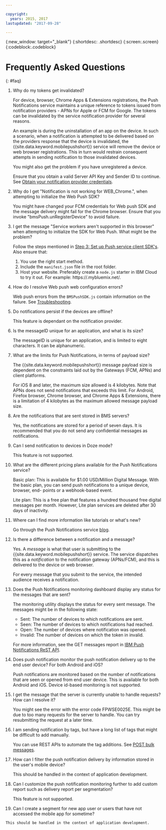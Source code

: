 ```yaml
---

copyright:
  years: 2015, 2017
lastupdated: "2017-09-28"

---
```

{:new_window: target="_blank"}
{:shortdesc: .shortdesc}
{:screen:.screen}
{:codeblock:.codeblock}


# Frequently Asked Questions 
{: #faq}


1. Why do my tokens get invalidated?
	
	For device, browser, Chrome Apps & Extensions registrations, the Push Notifications service maintains a unique reference to tokens issued from notification providers - APNs for Apple or FCM for Google. The tokens can be invalidated by the service notification provider for several reasons. 

	An example is during the uninstallation of an app on the device. In such a scenario, when a notification is attempted to be delivered based on the providers response that the device is invalidated, the {{site.data.keyword.mobilepushshort}} service will remove the device or web browser registrations. This in turn would restrain consequent attempts in sending notification to those invalidated devices. 

	You might also get the problem if you have unregistered a device.

	Ensure that you obtain a valid Server API Key and Sender ID to continue. See [Obtain your notification provider credentials](push_step_1.html).


2. Why do I get "Notification is not working for WEB_Chrome.", when attempting to initialize the Web Push SDK?

	You might have changed your FCM credentials for Web push SDK and the message delivery might fail for the Chrome browser. Ensure that you invoke "bmsPush.unRegisterDevice" to avoid failure.

3. I get the message "Service workers aren't supported in this browser" when attempting to initialize the SDK for Web Push. What might be the problem? 

	Follow the steps mentioned in [Step 3: Set up Push service client SDK's](push_step_3.html).	Also ensure that:
 
	1. You use the right start method. 
	1. Include the `manifest.json` file in the root folder.
	1. Host your website. Preferably create a `node.js` starter in IBM Cloud to try it out. For example: https://<mysamplewebsite>.mybluemix.net/.	

4. How do I resolve Web push web configuration errors?

	Web push errors from the `BMSPushSDK.js` contain information on the failure.  See [Troubleshooting](push_troubleshooting.html).	

5. Do notifications persist if the devices are offline?

	This feature is dependant on the notification provider.	

6. Is the messageID unique for an application, and what is its size?

	The messageID is unique for an application, and is limited to eight characters. It can be alphanumeric.

7. What are the limits for Push Notifications, in terms of payload size?

	The {{site.data.keyword.mobilepushshort}} message payload size is dependent on the constraints laid out by the Gateways (FCM, APNs) and client platforms. 

	For iOS 8 and later, the maximum size allowed is 4 kilobytes. Note that APNs does not send notifications that exceeds this limit. For Android, Firefox browser, Chrome browser, and Chrome Apps & Extensions, there is a limitation of 4 kilobytes as the maximum allowed message payload size.	

8. Are the notifications that are sent stored in BMS servers?

	Yes, the notifications are stored for a period of seven days. It is recommended that you do not send any confidential messages as notifications.

9. Can I send notification to devices in Doze mode?

	This feature is not supported.	

10. What are the different pricing plans available for the Push Notifications service?

	Basic plan: This is available for $1.00 USD/Million Digital Message. With the basic plan, you can send push notifications to a unique device, browser, end- points or a webhook-based event. 

	Lite plan: This is a free plan that features a hundred thousand free digital messages per month. However, Lite plan services are deleted after 30 days of inactivity.	

11. Where can I find more information like tutorials or what's new?

	Go through the Push Notifications service [blog](http://push-notification-service.mybluemix.net/).	

12. Is there a difference between a notification and a message?

	Yes. A _message_ is what that user is submitting to the {{site.data.keyword.mobilepushshort}} service. The service dispatches this as a _notification_ to the notification gateway (APNs/FCM), and this is delivered to the device or web browser.

	For every message that you submit to the service, the intended audience receives a notification.	

13. Does the Push Notifications monitoring dashboard display any status for the messages that are sent?

	The monitoring utility displays the status for every sent message. The messages might be in the following state:
	
	- Sent: The number of devices to which notifications are sent.
	- Seen: The number of devices to which notifications had reached.
	- Open: The number of devices where notification was opened.
	- Invalid: The number of devices on which the token in invalid.

	For more information, see the GET messages report in [IBM Push Notifications ReST API](https://mobile.{DomainName}/imfpush/).	

14. Does push notification monitor the push notification delivery up to the end user device? For both Android and iOS?

	Push notifications are monitored based on the number of notifications that are seen or opened from end user device. This is available for both Android and iOS. Device id-based monitoring is not supported. 

15. I get the message that the server is currently unable to handle requests? How can I resolve it?

	You might see the error with the error code FPWSE0025E. This might be due to too many requests for the server to handle. You can try resubmitting the request at a later time.	

16. I am sending notification by tags, but have a long list of tags that might be difficult to add manually. 
	
	You can use REST APIs to automate the tag additions. See [POST bulk messages](https://mobile.{DomainName}/imfpush/).

17. How can I filter the push notification delivery by information stored in the user's mobile device?

	This should be handled in the context of application development.

18. Can I customize the push notification monitoring further to add custom report such as delivery report per segmentation?

	This feature is not supported.

19.  Can I create a segment for new app user or users that have not accessed the mobile app for sometime?

	This should be handled in the context of application development.


	


	
	




	


